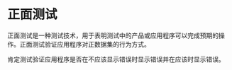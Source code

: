 # 正面测试

正面测试是一种测试技术，用于表明测试中的产品或应用程序可以完成预期的操作。正面测试验证应用程序对正数据集的行为方式。

肯定测试验证应用程序是否在不应该显示错误时显示错误并在应该时显示错误。
